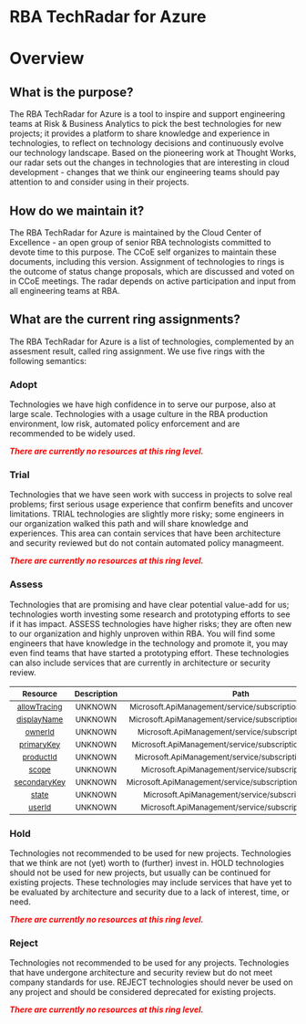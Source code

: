 
RBA TechRadar for Azure
=======================

# Overview

## What is the purpose?


The RBA TechRadar for Azure is a tool to inspire and support engineering teams at Risk & Business Analytics to pick the best technologies for new projects; it provides a platform to share knowledge and experience in technologies, to reflect on technology decisions and continuously evolve our technology landscape.  Based on the pioneering work at Thought Works, our radar sets out the changes in technologies that are interesting in cloud development - changes that we think our engineering teams should pay attention to and consider using in their projects.
## How do we maintain it?


The RBA TechRadar for Azure is maintained by the Cloud Center of Excellence - an open group of senior RBA technologists committed to devote time to this purpose.  The CCoE self organizes to maintain these documents, including this version.  Assignment of technologies to rings is the outcome of status change proposals, which are discussed and voted on in CCoE meetings.  The radar depends on active participation and input from all engineering teams at RBA.
## What are the current ring assignments?


The RBA TechRadar for Azure is a list of technologies, complemented by an assesment result, called ring assignment.  We use five rings with the following semantics:
### Adopt


Technologies we have high confidence in to serve our purpose, also at large scale.  Technologies with a usage culture in the RBA production environment, low risk, automated policy enforcement and are recommended to be widely used.  
  
***<font color="red"> There are currently no resources at this ring level. </font>***
### Trial


Technologies that we have seen work with success in projects to solve real problems;  first serious usage experience that confirm benefits and uncover limitations.  TRIAL technologies are slightly more risky; some engineers in our organization walked this path and will share knowledge and experiences.  This area can contain services that have been architecture and security reviewed but do not contain automated policy managmeent.  
  
***<font color="red"> There are currently no resources at this ring level. </font>***
### Assess


Technologies that are promising and have clear potential value-add for us; technologies worth investing some research and prototyping efforts to see if it has impact.  ASSESS technologies have higher risks;  they are often new to our organization and highly unproven within RBA.  You will find some engineers that have knowledge in the technology and promote it, you may even find teams that have started a prototyping effort.  These technologies can also include services that are currently in architecture or security review.  

|<sub>Resource</sub>|<sub>Description</sub>|<sub>Path</sub>|<sub>Status</sub>|
| :---: | :---: | :---: | :---: |
|<sub>[allowTracing](https://github.com/openrba/python-azure-techradar/tree/master/Microsoft.ApiManagement/service/subscriptions/allowTracing)</sub>|<sub>UNKNOWN</sub>|<sub>Microsoft.ApiManagement/service/subscriptions/allowTracing</sub>|<sub>ASSESS</sub>|
|<sub>[displayName](https://github.com/openrba/python-azure-techradar/tree/master/Microsoft.ApiManagement/service/subscriptions/displayName)</sub>|<sub>UNKNOWN</sub>|<sub>Microsoft.ApiManagement/service/subscriptions/displayName</sub>|<sub>ASSESS</sub>|
|<sub>[ownerId](https://github.com/openrba/python-azure-techradar/tree/master/Microsoft.ApiManagement/service/subscriptions/ownerId)</sub>|<sub>UNKNOWN</sub>|<sub>Microsoft.ApiManagement/service/subscriptions/ownerId</sub>|<sub>ASSESS</sub>|
|<sub>[primaryKey](https://github.com/openrba/python-azure-techradar/tree/master/Microsoft.ApiManagement/service/subscriptions/primaryKey)</sub>|<sub>UNKNOWN</sub>|<sub>Microsoft.ApiManagement/service/subscriptions/primaryKey</sub>|<sub>ASSESS</sub>|
|<sub>[productId](https://github.com/openrba/python-azure-techradar/tree/master/Microsoft.ApiManagement/service/subscriptions/productId)</sub>|<sub>UNKNOWN</sub>|<sub>Microsoft.ApiManagement/service/subscriptions/productId</sub>|<sub>ASSESS</sub>|
|<sub>[scope](https://github.com/openrba/python-azure-techradar/tree/master/Microsoft.ApiManagement/service/subscriptions/scope)</sub>|<sub>UNKNOWN</sub>|<sub>Microsoft.ApiManagement/service/subscriptions/scope</sub>|<sub>ASSESS</sub>|
|<sub>[secondaryKey](https://github.com/openrba/python-azure-techradar/tree/master/Microsoft.ApiManagement/service/subscriptions/secondaryKey)</sub>|<sub>UNKNOWN</sub>|<sub>Microsoft.ApiManagement/service/subscriptions/secondaryKey</sub>|<sub>ASSESS</sub>|
|<sub>[state](https://github.com/openrba/python-azure-techradar/tree/master/Microsoft.ApiManagement/service/subscriptions/state)</sub>|<sub>UNKNOWN</sub>|<sub>Microsoft.ApiManagement/service/subscriptions/state</sub>|<sub>ASSESS</sub>|
|<sub>[userId](https://github.com/openrba/python-azure-techradar/tree/master/Microsoft.ApiManagement/service/subscriptions/userId)</sub>|<sub>UNKNOWN</sub>|<sub>Microsoft.ApiManagement/service/subscriptions/userId</sub>|<sub>ASSESS</sub>|

### Hold


Technologies not recommended to be used for new projects. Technologies that we think are not (yet) worth to (further) invest in.  HOLD technologies should not be used for new projects, but usually can be continued for existing projects.  These technologies may include services that have yet to be evaluated by architecture and security due to a lack of interest, time, or need.  
  
***<font color="red"> There are currently no resources at this ring level. </font>***
### Reject


Technologies not recommended to be used for any projects. Technologies that have undergone architecture and security review but do not meet company standards for use.  REJECT technologies should never be used on any project and should be considered deprecated for existing projects.  
  
***<font color="red"> There are currently no resources at this ring level. </font>***